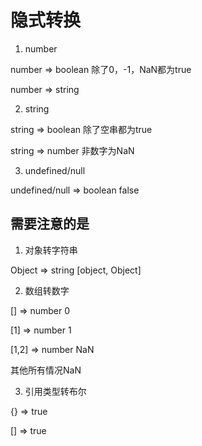 # 隐式转换

1. number

number => boolean   除了0，-1，NaN都为true

number => string    

2. string

string => boolean   除了空串都为true

string => number    非数字为NaN

3. undefined/null

undefined/null => boolean   false

## 需要注意的是

1. 对象转字符串

Object => string    [object, Object]

2. 数组转数字

[] => number   0

[1] => number   1

[1,2] => number NaN

其他所有情况NaN

3. 引用类型转布尔

{} => true

[] => true
